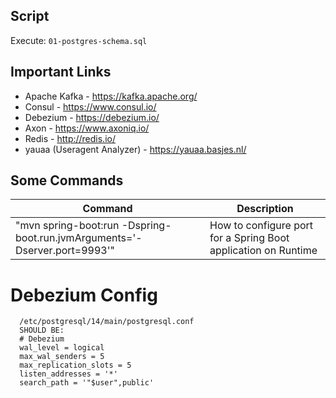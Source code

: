 ## Script

Execute: `01-postgres-schema.sql`

## Important Links
- Apache Kafka - https://kafka.apache.org/
- Consul - https://www.consul.io/
- Debezium - https://debezium.io/
- Axon - https://www.axoniq.io/
- Redis - http://redis.io/
- yauaa (Useragent Analyzer) - https://yauaa.basjes.nl/

## Some Commands

|     Command       |     Description          |
| ------------- | ------------- |
| "mvn spring-boot:run -Dspring-boot.run.jvmArguments='-Dserver.port=9993'" | How to configure port for a Spring Boot application on Runtime |

# Debezium Config
      /etc/postgresql/14/main/postgresql.conf
      SHOULD BE:
      # Debezium
      wal_level = logical             
      max_wal_senders = 5             
      max_replication_slots = 5
      listen_addresses = '*'
      search_path = '"$user",public'
